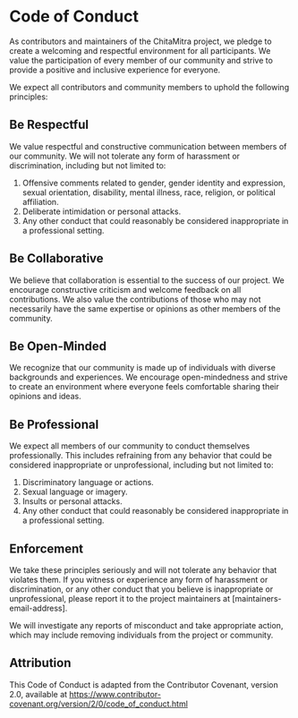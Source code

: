 # Code of Conduct
As contributors and maintainers of the ChitaMitra project, we pledge to create a welcoming and respectful environment for all participants. We value the participation of every member of our community and strive to provide a positive and inclusive experience for everyone.

We expect all contributors and community members to uphold the following principles:

## Be Respectful
We value respectful and constructive communication between members of our community. We will not tolerate any form of harassment or discrimination, including but not limited to:

1. Offensive comments related to gender, gender identity and expression, sexual orientation, disability, mental illness, race, religion, or political affiliation.
2. Deliberate intimidation or personal attacks.
3. Any other conduct that could reasonably be considered inappropriate in a professional setting.

## Be Collaborative
We believe that collaboration is essential to the success of our project. We encourage constructive criticism and welcome feedback on all contributions. We also value the contributions of those who may not necessarily have the same expertise or opinions as other members of the community.

## Be Open-Minded
We recognize that our community is made up of individuals with diverse backgrounds and experiences. We encourage open-mindedness and strive to create an environment where everyone feels comfortable sharing their opinions and ideas.

## Be Professional
We expect all members of our community to conduct themselves professionally. This includes refraining from any behavior that could be considered inappropriate or unprofessional, including but not limited to:

1. Discriminatory language or actions.
2. Sexual language or imagery.
3. Insults or personal attacks.
4. Any other conduct that could reasonably be considered inappropriate in a professional setting.

## Enforcement
We take these principles seriously and will not tolerate any behavior that violates them. If you witness or experience any form of harassment or discrimination, or any other conduct that you believe is inappropriate or unprofessional, please report it to the project maintainers at [maintainers-email-address].

We will investigate any reports of misconduct and take appropriate action, which may include removing individuals from the project or community.

## Attribution
This Code of Conduct is adapted from the Contributor Covenant, version 2.0, available at https://www.contributor-covenant.org/version/2/0/code_of_conduct.html
